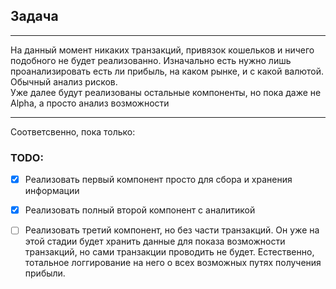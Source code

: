 ## Задача

***
На данный момент никаких транзакций, привязок кошельков и ничего 
подобного не будет реализованно. Изначально есть нужно лишь 
проанализировать есть ли прибыль, на каком рынке, и с какой валютой.
Обычный анализ рисков. <br/>
Уже далее будут реализованы остальные компоненты, но пока даже не 
Alpha, а просто анализ возможности 
***

Соответсвенно, пока только:

### TODO:
 - [x] Реализовать первый компонент просто для сбора и хранения
информации
 - [x] Реализовать полный второй компонент с аналитикой
 - [ ] Реализовать третий компонент, но без части транзакций.
Он уже на этой стадии будет хранить данные для показа возможности 
транзакций, но сами транзакции проводить не будет. Естественно,
тотальное логгирование на него о всех возможных путях получения 
прибыли. 



